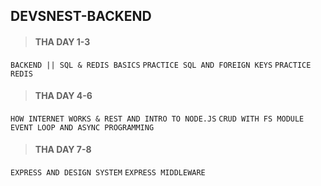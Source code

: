## DEVSNEST-BACKEND

> #### THA DAY 1-3
`BACKEND || SQL & REDIS BASICS`
`PRACTICE SQL AND FOREIGN KEYS`
`PRACTICE REDIS`

> #### THA DAY 4-6 
`HOW INTERNET WORKS & REST AND INTRO TO NODE.JS`
`CRUD WITH FS MODULE`
`EVENT LOOP AND ASYNC PROGRAMMING`

> #### THA DAY 7-8
`EXPRESS AND DESIGN SYSTEM`
`EXPRESS MIDDLEWARE`

